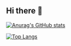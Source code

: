 ## Hi there 👋

[![Anurag's GitHub stats](https://github-readme-stats.vercel.app/api?username=lylares&count_private=true&show_icons=true&theme=radical)](https://github.com/lylares)

[![Top Langs](https://github-readme-stats.vercel.app/api/top-langs/?username=lylares&layout=compact)](https://github.com/lylares)


